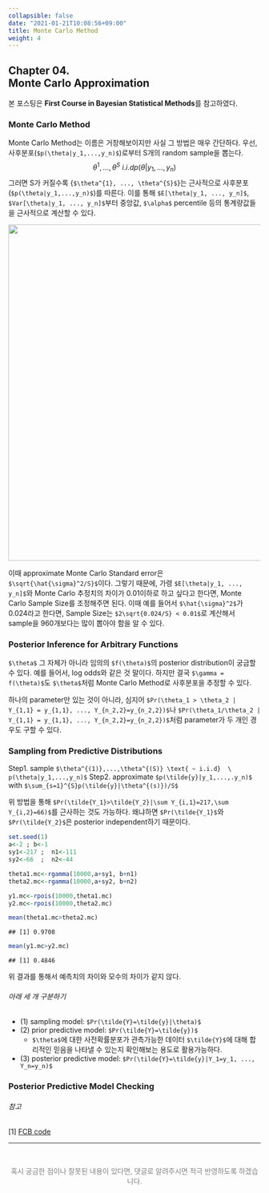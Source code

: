 ```yaml
---
collapsible: false
date: "2021-01-21T10:08:56+09:00"
title: Monte Carlo Method
weight: 4
---
```


## Chapter 04. <br> Monte Carlo Approximation
본 포스팅은 **First Course in Bayesian Statistical Methods**를 참고하였다.

### Monte Carlo Method
Monte Carlo Method는 이름은 거창해보이지만 사실 그 방법은 매우 간단하다.
우선, 사후분포(`$p(\theta|y_1,...,y_n)$`)로부터 S개의 random sample을 뽑는다.
$$\theta^{1}, ..., \theta^{S} ~ i.i.d p(\theta|y_1, ..., y_n) $$
그러면 S가 커질수록 {`$\theta^{1}, ..., \theta^{S}$`}는 근사적으로 사후분포(`$p(\theta|y_1,...,y_n)$`)를 따른다.
이를 통해 `$E[\theta|y_1, ..., y_n]$`, `$Var[\theta|y_1, ..., y_n]$`부터 중앙값, `$\alpha$` percentile 등의 통계량값들을 근사적으로 계산할 수 있다.

<img src="/ko/posts/Statistics/Bayesian/fcb04_files/figure-html/unnamed-chunk-1-1.png" width="672" />

이때 approximate Monte Carlo Standard error은 `$\sqrt{\hat{\sigma}^2/S}$`이다. 그렇기 때문에, 가령 `$E[\theta|y_1, ..., y_n]$`와 Monte Carlo 추정치의 차이가 0.01이하로 하고 싶다고 한다면, Monte Carlo Sample Size를 조정해주면 된다. 이때 예를 들어서 `$\hat{\sigma}^2$`가 0.024라고 한다면, Sample Size는 `$2\sqrt{0.024/S} < 0.01$`로 계산해서 sample을 960개보다는 많이 뽑아야 함을 알 수 있다.

### Posterior Inference for Arbitrary Functions
`$\theta$` 그 자체가 아니라 임의의 `$f(\theta)$`의 posterior distribution이 궁금할 수 있다. 예를 들어서, log odds와 같은 것 말이다. 하지만 결국 `$\gamma = f(\theta)$`도 `$\theta$`처럼 Monte Carlo Method로 사후분포을 추정할 수 있다.

하나의 parameter만 있는 것이 아니라, 심지어 `$Pr(\theta_1 > \theta_2 | Y_{1,1} = y_{1,1}, ..., Y_{n_2,2}=y_{n_2,2})$`나 `$Pr(\theta_1/\theta_2 | Y_{1,1} = y_{1,1}, ..., Y_{n_2,2}=y_{n_2,2})$`처럼 parameter가 두 개인 경우도 구할 수 있다.


### Sampling from Predictive Distributions
Step1. sample `$\theta^{(1)},...,\theta^{(S)} \text{ ~ i.i.d}  \ p(\theta|y_1,...,y_n)$`
Step2. approximate `$p(\tilde{y}|y_1,...,.y_n)$` with `$\sum_{s=1}^{S}p(\tilde{y}|\theta^{(s)})/S$`

위 방법을 통해 `$Pr(\tilde{Y_1}>\tilde{Y_2}|\sum Y_{i,1}=217,\sum Y_{i,2}=66)$`를 근사하는 것도 가능하다. 왜냐하면 `$Pr(\tilde{Y_1}$`와 `$Pr(\tilde{Y_2}$`은 posterior independent하기 때문이다.


```r
set.seed(1)
a<-2 ; b<-1
sy1<-217 ;  n1<-111
sy2<-66  ;  n2<-44

theta1.mc<-rgamma(10000,a+sy1, b+n1)
theta2.mc<-rgamma(10000,a+sy2, b+n2)

y1.mc<-rpois(10000,theta1.mc)
y2.mc<-rpois(10000,theta2.mc)

mean(theta1.mc>theta2.mc)
```

```
## [1] 0.9708
```

```r
mean(y1.mc>y2.mc)
```

```
## [1] 0.4846
```
위 결과를 통해서 예측치의 차이와 모수의 차이가 같지 않다.

###### 아래 세 개 구분하기
- (1) sampling model: `$Pr(\tilde{Y}=\tilde{y}|\theta)$`
- (2) prior predictive model: `$Pr(\tilde{Y}=\tilde{y})$`
  - `$\theta$`에 대한 사전확률분포가 관측가능한 데이터 `$\tilde{Y}$`에 대해 합리적인 믿음을 나타낼 수 있는지 확인해보는 용도로 활용가능하다.
- (3) posterior predictive model: `$Pr(\tilde{Y}=\tilde{y}|Y_1=y_1, ..., Y_n=y_n)$`

### Posterior Predictive Model Checking


###### 참고
[1] [FCB code](https://pdhoff.github.io/book/)

---
<br> 
<p style='text-align: center; color:gray'> 혹시 궁금한 점이나 잘못된 내용이 있다면, 댓글로 알려주시면 적극 반영하도록 하겠습니다. </p>

<br>
<br>
